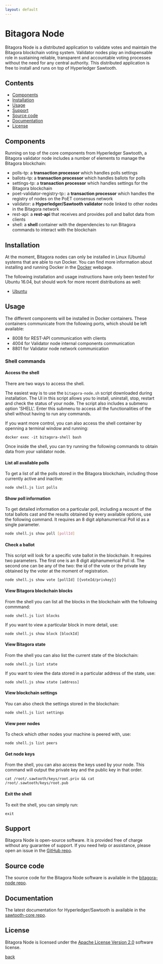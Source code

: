```yaml
---
layout: default
---
```

# Bitagora Node

Bitagora Node is a distributed application to validate votes and maintain the Bitagora
blockchain voting system. Validator nodes play an indispensable role in sustaining reliable,
transparent and accountable voting processes without the need for any central
authority. This distributed application is free to install and runs on top of Hyperledger
Sawtooth.

## Contents

- [Components](#components)
- [Installation](#installation)
- [Usage](#usage)
- [Support](#support)
- [Source code](#source-code)
- [Documentation](#documentation)
- [License](#license)

## Components

Running on top of the core components from Hyperledger Sawtooth, a Bitagora validator node
includes a number of elements to manage the Bitagora blockchain:

- polls-tp: a **transaction processor** which handles polls settings
- ballots-tp:  a **transaction processor** which handles ballots for polls
- settings-tp: a **transaction processor** which handles settings for the Bitagora blockchain
- poet-validator-registry-tp:: a **transaction processor** which handles the registry of nodes on the PoET consensus network
- validator: a **Hyperledger/Sawtooth validator** node linked to other nodes in the Bitagora network
- rest-api: a **rest-api** that receives and provides poll and ballot data from clients
- shell: a **shell** container with the dependencies to run Bitagora commands to interact with the blockchain

## Installation

At the moment, Bitagora nodes can only be installed in Linux (Ubuntu) systems that are able to run Docker. 
You can find more information about installing and running Docker in the [Docker](https://www.docker.com/what-docker) webpage.

The following installation and usage instructions have only been tested for Ubuntu 16.04, but should work
for more recent distributions as well:

- [Ubuntu](./ubuntu.md)

## Usage

The different components will be installed in Docker containers. These containers communicate from the following ports, which should be left available:

- 8008 for REST-API communication with clients
- 4004 for Validator node internal components communication
- 8801 for Validator node network communication

### Shell commands

#### Access the shell

There are two ways to access the shell. 

The easiest way is to use the `bitagora-node.sh` script downloaded during installation. The UI in this script allows you to install, uninstall, stop, restart and check the status of your node. The script also includes a submenu option 'SHELL'. Enter this submenu to access all the functionalities of the shell without having to run any commands.

If you want more control, you can also access the shell container by openning a terminal window and running:

```
docker exec -it bitagora-shell bash
```

Once inside the shell, you can try running the following commands to obtain data from your validator node.

#### List all available polls

To get a list of all the polls stored in the Bitagora blockchain, including those currently active and inactive:

```
node shell.js list polls
```

#### Show poll information

To get detailed information on a particular poll, including a recount of the total ballots cast and the results obtained by every available options, use the following command. It requires an 8 digit alphanumerical Poll id as a single parameter.

```bash
node shell.js show poll [pollId]
```

#### Check a ballot

This script will look for a specific vote ballot in the blockchain. It requires two parameters.
The first one is an 8 digit alphanumerical Poll id. The second one can be any of the two: 
the id of the vote or the private key obtained by the voter at the moment of registration.

```
node shell.js show vote [pollId] [{voteId/privkey}]
```

#### View Bitagora blockchain blocks

From the shell you can list all the blocks in the blockchain with the following commmand:

```
node shell.js list blocks
```

If you want to view a particular block in more detail, use:

```
node shell.js show block [blockId] 
```

#### View Bitagora state

From the shell you can also list the current state of the blockchain:

```
node shell.js list state
```

If you want to view the data stored in a particular address of the state, use:

```
node shell.js show state [address]
```

#### View blockchain settings

You can also check the settings stored in the blockchain:

```
node shell.js list settings
```

#### View peer nodes

To check which other nodes your machine is peered with, use:

```
node shell.js list peers
```

#### Get node keys

From the shell, you can also access the keys used by your node. This command will output
the private key and the public key in that order.

```
cat /root/.sawtooth/keys/root.priv && cat /root/.sawtooth/keys/root.pub
```

#### Exit the shell

To exit the shell, you can simply run:

```
exit
```

## Support

Bitagora Node is open-source software. It is provided free of charge without
any guarantee of support. If you need help or assistance, please open an issue
in the [GitHub repo](https://github.com/Bitagora/bitagora-node/issues).

## Source code

The source code for the Bitagora Node software is available in the
[bitagora-node repo](https://github.com/bitagora/bitagora-node).

## Documentation

The latest documentation for Hyperledger/Sawtooth is available in the
[sawtooth-core repo](https://github.com/hyperledger/sawtooth-core).

## License

Bitagora Node is licensed under the [Apache License Version 2.0](http://www.apache.org/licenses/LICENSE-2.0)
software license.

[back](../../.)
